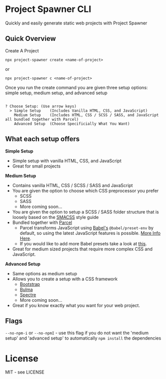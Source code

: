 # Project Spawner CLI

Quickly and easily generate static web projects with Project Spawner

## Quick Overview
Create A Project
```shell
npx project-spawner create <name-of-project>
```
or
```shell
npx project-spawner c <name-of-project>
```

Once you run the create command you are given three setup options: simple setup, medium setup, and advanced setup
```shell

? Choose Setup: (Use arrow keys)
  > Simple Setup    (Includes Vanilla HTML, CSS, and JavaScript)
    Medium Setup    (Includes HTML, CSS / SCSS / SASS, and JavaScript all bundled together with Parcel)
    Advanced Setup  (Choose Specificially What You Want)
```
## What each setup offers
**Simple Setup**
* Simple setup with vanilla HTML, CSS, and JavaScript
* Great for small projects

**Medium Setup**
* Contains vanilla HTML, CSS / SCSS / SASS and JavaScript
* You are given the option to choose which CSS preprocessor you prefer 
  * SCSS
  * SASS
  * More coming soon...
* You are given the option to setup a SCSS / SASS folder structure that is loosely based on the [SMACSS](https://smacss.com/) style guide
* Bundled together with [Parcel](https://parceljs.org/)
  * Parcel transforms JavaScript using [Babel's](https://babeljs.io/docs/en/babel-preset-env) `@babel/preset-env` by default, so using the latest JavaScript features is possible. [More Info Here](https://parceljs.org/javascript.html#default-babel-transforms).
  * If you would like to add more Babel presets take a look at [this](https://parceljs.org/javascript.html#babel).
* Great for medium sized projects that require more complex CSS and JavaScript.

**Advanced Setup** 
* Same options as medium setup
* Allows you to create a setup with a CSS framework
  * [Bootstrap](https://getbootstrap.com/)
  * [Bulma](https://bulma.io/)
  * [Spectre](https://picturepan2.github.io/spectre/)
  * More coming soon...
* Great if you know exactly what you want for your web project.


## Flags
`--no-npm-i` or `--no-npmI` - use this flag if you do not want the 'medium setup' and 'advanced setup' to automatically `npm install` the dependencies


# License

MIT - see LICENSE

